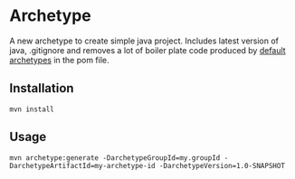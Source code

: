 # Archetype
A new archetype to create simple java project. Includes latest version of java, .gitignore and removes a lot of boiler plate code produced by [default archetypes](https://maven.apache.org/archetypes/index.html)  in the pom file.

## Installation
`mvn install`

## Usage
`mvn archetype:generate -DarchetypeGroupId=my.groupId -DarchetypeArtifactId=my-archetype-id -DarchetypeVersion=1.0-SNAPSHOT`
